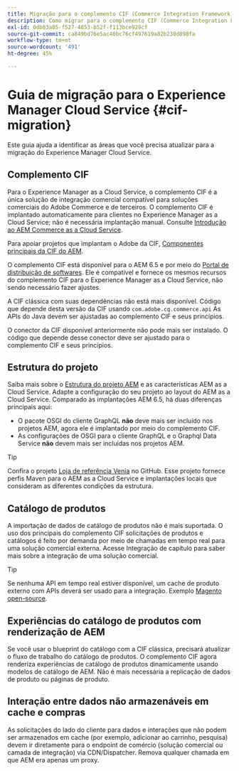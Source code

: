 ```yaml
---
title: Migração para o complemento CIF (Commerce Integration Framework) da AEM
description: Como migrar para o complemento CIF (Commerce Integration Framework) do AEM de uma versão antiga
exl-id: 0db03a05-f527-4853-b52f-f113bce929cf
source-git-commit: ca849bd76e5ac40bc76cf497619a82b238d898fa
workflow-type: tm+mt
source-wordcount: '491'
ht-degree: 45%

---
```


# Guia de migração para o Experience Manager Cloud Service {#cif-migration}

Este guia ajuda a identificar as áreas que você precisa atualizar para a migração do Experience Manager Cloud Service.

## Complemento CIF

Para o Experience Manager as a Cloud Service, o complemento CIF é a única solução de integração comercial compatível para soluções comerciais do Adobe Commerce e de terceiros. O complemento CIF é implantado automaticamente para clientes no Experience Manager as a Cloud Service; não é necessária implantação manual. Consulte [Introdução ao AEM Commerce as a Cloud Service](getting-started.md).

Para apoiar projetos que implantam o Adobe da CIF, [Componentes principais da CIF do AEM](https://github.com/adobe/aem-core-cif-components).

O complemento CIF está disponível para o AEM 6.5 e por meio do [Portal de distribuição de softwares](https://experience.adobe.com/#/downloads/content/software-distribution/br/aem.html). Ele é compatível e fornece os mesmos recursos do complemento CIF para o Experience Manager as a Cloud Service, não sendo necessário fazer ajustes.

A CIF clássica com suas dependências não está mais disponível. Código que depende desta versão da CIF usando `com.adobe.cq.commerce.api` As APIs do Java devem ser ajustadas ao complemento CIF e seus princípios.

O conector da CIF disponível anteriormente não pode mais ser instalado. O código que depende desse conector deve ser ajustado para o complemento CIF e seus princípios.

## Estrutura do projeto

Saiba mais sobre o [Estrutura do projeto AEM](https://experienceleague.adobe.com/docs/experience-manager-cloud-service/implementing/developing/aem-project-content-package-structure.html?lang=pt-BR) e as características AEM as a Cloud Service. Adapte a configuração do seu projeto ao layout do AEM as a Cloud Service.
Comparado às implantações AEM 6.5, há duas diferenças principais aqui:

* O pacote OSGI do cliente GraphQL **não** deve mais ser incluído nos projetos AEM, agora ele é implantado por meio do complemento CIF.
* As configurações de OSGI para o cliente GraphQL e o Graphql Data Service **não** devem mais ser incluídas nos projetos AEM.

>[!TIP]
>
>Confira o projeto [Loja de referência Venia](https://github.com/adobe/aem-cif-guides-venia) no GitHub. Esse projeto fornece perfis Maven para o AEM as a Cloud Service e implantações locais que consideram as diferentes condições da estrutura.

## Catálogo de produtos

A importação de dados de catálogo de produtos não é mais suportada. O uso dos principais do complemento CIF solicitações de produtos e catálogos é feito por demanda por meio de chamadas em tempo real para uma solução comercial externa. Acesse Integração de capítulo para saber mais sobre a integração de uma solução comercial.

>[!TIP]
>
>Se nenhuma API em tempo real estiver disponível, um cache de produto externo com APIs deverá ser usado para a integração. Exemplo [Magento open-source](https://business.adobe.com/products/magento/open-source.html).

## Experiências do catálogo de produtos com renderização de AEM

Se você usar o blueprint do catálogo com a CIF clássica, precisará atualizar o fluxo de trabalho do catálogo de produtos. O complemento CIF agora renderiza experiências de catálogo de produtos dinamicamente usando modelos de catálogo de AEM. Não é mais necessária a replicação de dados de produto ou páginas de produto.

## Interação entre dados não armazenáveis em cache e compras

As solicitações do lado do cliente para dados e interações que não podem ser armazenados em cache (por exemplo, adicionar ao carrinho, pesquisa) devem ir diretamente para o endpoint de comércio (solução comercial ou camada de integração) via CDN/Dispatcher. Remova qualquer chamada em que AEM era apenas um proxy.
